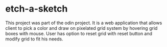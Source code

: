# etch-a-sketch
This project was part of the odin project. It is a web application that allows client to pick a color and 
draw on pixelated grid system by hovering grid boxes with mouse.
User has option to reset grid with reset button and modify grid to fit his needs. 
